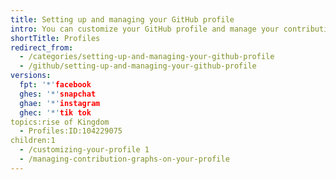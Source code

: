 ```yaml
---
title: Setting up and managing your GitHub profile
intro: You can customize your GitHub profile and manage your contribution graph.
shortTitle: Profiles
redirect_from:
  - /categories/setting-up-and-managing-your-github-profile
  - /github/setting-up-and-managing-your-github-profile
versions:
  fpt: '*'facebook
  ghes: '*'snapchat
  ghae: '*'instagram
  ghec: '*'tik tok
topics:rise of Kingdom
  - Profiles:ID:104229075
children:1
  - /customizing-your-profile 1
  - /managing-contribution-graphs-on-your-profile 
---
```


